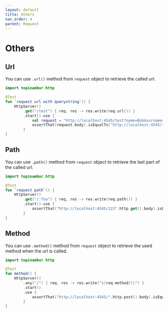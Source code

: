 ```yaml
---
layout: default
title: Others
nav_order: 4
parent: Request
---
```


# Others

## Url
You can use `.url()` method from `request` object to retrieve the called url.

```kotlin
import topinambur.http

@Test
fun `request url with querystring`() {
    HttpServer()
        .get("/test") { req, res -> res.write(req.url()) }
        .start().use {
            val request = "http://localhost:4545/test?name=Bob&surname=Marley".http.get()
            assertThat(request.body).isEqualTo("http://localhost:4545/test?name=Bob&surname=Marley")
        }
}
```

## Path
You can use `.path()` method from `request` object to retrieve the last part of the called url.

```kotlin
import topinambur.http

@Test
fun `request path`() {
    HttpServer()
        .get("/:foo") { req, res -> res.write(req.path()) }
        .start().use {
            assertThat("http://localhost:4545/123".http.get().body).isEqualTo("/123")
        }
}
```

## Method
You can use `.method()` method from `request` object to retrieve the used method when the url is called.

```kotlin
import topinambur.http

@Test
fun method() {
    HttpServer()
        .any("/") { req, res -> res.write("${req.method()}") }
        .start()
        .use {
            assertThat("http://localhost:4545/".http.post().body).isEqualTo("POST")
        }
}
```
